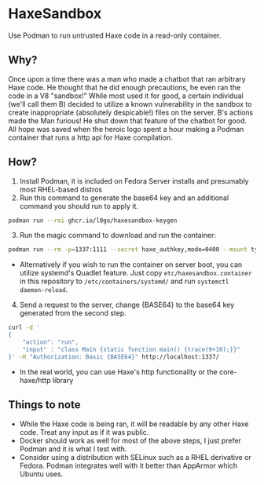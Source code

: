 # HaxeSandbox
Use Podman to run untrusted Haxe code in a read-only container.

## Why?
Once upon a time there was a man who made a chatbot that ran arbitrary Haxe code. He thought that he did enough precautions, he even ran the code in a V8 "sandbox!" While most used it for good, a certain individual (we'll call them B) decided to utilize a known vulnerability in the sandbox to create inappropriate (absolutely despicable!) files on the server. B's actions made the Man furious! He shut down that feature of the chatbot for good. All hope was saved when the heroic logo spent a hour making a Podman container that runs a http api for Haxe compilation.

## How?
1. Install Podman, it is included on Fedora Server installs and presumably most RHEL-based distros
2. Run this command to generate the base64 key and an additional command you should run to apply it.
```bash
podman run --rmi ghcr.io/l0go/haxesandbox-keygen
```
3. Run the magic command to download and run the container:
```bash
podman run --rm -p=1337:1111 --secret haxe_authkey,mode=0400 --mount type=tmpfs,destination=/var/haxelib,tmpfs-size=500000000 --mount type=tmpfs,destination=/var/haxe,tmpfs-size=500000000 --read-only --read-only-tmpfs=False ghcr.io/l0go/haxesandbox:latest
```
- Alternatively if you wish to run the container on server boot, you can utilize systemd's Quadlet feature. Just copy ``etc/haxesandbox.container`` in this repository to ``/etc/containers/systemd/`` and run ``systemctl daemon-reload``.
4. Send a request to the server, change {BASE64} to the base64 key generated from the second step.
```bash
curl -d '
{
    "action": "run",
    "input" : "class Main {static function main() {trace(9+10);}}"
}' -H "Authorization: Basic {BASE64}" http://localhost:1337/
```
- In the real world, you can use Haxe's http functionality or the core-haxe/http library

## Things to note
- While the Haxe code is being ran, it will be readable by any other Haxe code. Treat any input as if it was public.
- Docker should work as well for most of the above steps, I just prefer Podman and it is what I test with.
- Consider using a distribution with SELinux such as a RHEL derivative or Fedora. Podman integrates well with it better than AppArmor which Ubuntu uses.
